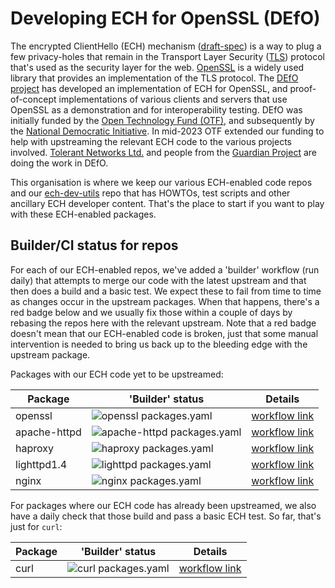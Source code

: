 # Developing ECH for OpenSSL (DEfO)

<p> The encrypted ClientHello (ECH) mechanism 
(<a href="https://tools.ietf.org/html/draft-ietf-tls-esni">draft-spec</a>) is a
way to plug a few privacy-holes that remain in the Transport Layer Security 
(<a href="https://tools.ietf.org/html/rfc8446">TLS</a>) protocol that's used as
the security layer for the web. <a href="https://openssl.org/">OpenSSL</a> is a
widely used library that provides an implementation of the TLS protocol.  The
<a href="https://defo.ie">DEfO project</a> has developed an implementation of
ECH for OpenSSL, and proof-of-concept implementations of various clients and servers that use OpenSSL as a
demonstration and for interoperability testing.  DEfO was initially funded by
the <a href="https://www.opentech.fund/">Open Technology Fund (OTF)</a>, and
subsequently by the <a href="https://www.ndi.org/">National Democratic
Initiative</a>. In mid-2023 OTF extended our funding to help with upstreaming
the relevant ECH code to the various projects involved.
<a href="https://tolerantnetworks.com/">Tolerant Networks
Ltd.</a> and people from the <a href="https://guardianproject.info/">Guardian
Project</a> are doing the work in DEfO. </p>

This organisation is where we keep our various ECH-enabled code
repos and our [ech-dev-utils](https://github.com/defo-project/ech-dev-utils)
repo that has HOWTOs, test scripts and other ancillary ECH developer content.
That's the place to start if you want to play with these ECH-enabled packages.

## Builder/CI status for repos

For each of our ECH-enabled repos, we've added a 'builder' workflow (run daily)
that attempts to merge our code with the latest upstream and that then does a
build and a basic test. We expect these to fail from time to time as changes
occur in the upstream packages. When that happens, there's a red badge below
and we usually fix those within a couple of days by rebasing the repos here
with the relevant upstream. Note that a red badge doesn't mean that our
ECH-enabled code is broken, just that some manual intervention is needed to
bring us back up to the bleeding edge with the upstream package.

Packages with our ECH code yet to be upstreamed:

| Package  | 'Builder' status | Details |
|--|--|--|
| openssl | ![openssl packages.yaml](https://github.com/defo-project/openssl/actions/workflows/packages.yaml/badge.svg) | [workflow link](https://github.com/defo-project/openssl/actions/workflows/packages.yaml) |
| apache-httpd | ![apache-httpd packages.yaml](https://github.com/defo-project/apache-httpd/actions/workflows/packages.yaml/badge.svg) | [workflow link](https://github.com/defo-project/apache-httpd/actions/workflows/packages.yaml) |
| haproxy | ![haproxy packages.yaml](https://github.com/defo-project/haproxy/actions/workflows/packages.yaml/badge.svg) | [workflow link](https://github.com/defo-project/haproxy/actions/workflows/packages.yaml) |
| lighttpd1.4 | ![lighttpd packages.yaml](https://github.com/defo-project/lighttpd1.4/actions/workflows/packages.yaml/badge.svg) | [workflow link](https://github.com/defo-project/lighttpd1.4/actions/workflows/packages.yaml) |
| nginx | ![nginx packages.yaml](https://github.com/defo-project/nginx/actions/workflows/packages.yaml/badge.svg) | [workflow link](https://github.com/defo-project/nginx/actions/workflows/packages.yaml) |

For packages where our ECH code has already been upstreamed, we also have a
daily check that those build and pass a basic ECH test. So far, that's just
for ``curl``:

| Package  | 'Builder' status | Details |
|--|--|--|
| curl | ![curl packages.yaml](https://github.com/defo-project/curl/actions/workflows/packages.yaml/badge.svg) | [workflow link](https://github.com/defo-project/curl/actions/workflows/packages.yaml) |
